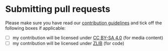 # Submitting pull requests

Please make sure you have read our [contribution guidelines](https://tomatenquark.org/CONTRIBUTING.html) and tick off the following boxes if applicable:

- [ ] my contribution will be licensed under [CC BY-SA 4.0](https://creativecommons.org/licenses/by-sa/4.0/) (for media content)
- [ ] my contribution will be licensed under [ZLIB](https://www.zlib.net/zlib_license.html) (for code)

